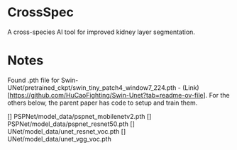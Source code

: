 # CrossSpec

A cross-species AI tool for improved kidney layer segmentation.



# Notes

Found .pth file for Swin-UNet/pretrained_ckpt/swin_tiny_patch4_window7_224.pth - (Link)[https://github.com/HuCaoFighting/Swin-Unet?tab=readme-ov-file]. For the others below, the parent paper has code to setup and train them. 

[] PSPNet/model_data/pspnet_mobilenetv2.pth
[] PSPNet/model_data/pspnet_resnet50.pth
[] UNet/model_data/unet_resnet_voc.pth
[] UNet/model_data/unet_vgg_voc.pth
